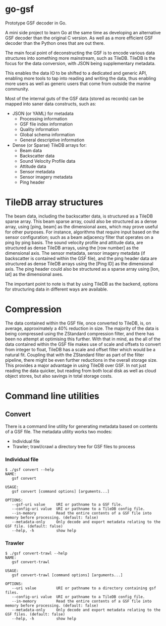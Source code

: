 # go-gsf
Prototype GSF decoder in Go.

A mini side project to learn Go at the same time as developing an alternative GSF decoder than the original C version.
As well as a more efficient GSF decoder than the Python ones that are out there.

The main focal point of deconstructing the GSF is to encode various data structures into something more mainstream, such as TileDB. TileDB is the focus for the data conversion, with JSON being supplementary metadata.

This enables the data IO to be shifted to a dedicated and generic API, enabling more tools to tap into reading and writing the data, thus enabling more users as well as generic users that come from outside the marine community.

Most of the internal guts of the GSF data (stored as records) can be mapped into saner data constructs, such as:

* JSON (or YAML) for metadata
  * Processing information
  * GSF file index information
  * Quality information
  * Global schema information
  * General descriptive information
* Dense (or Sparse) TileDB arrays for:
  * Beam data
  * Backscatter data
  * Sound Velocity Profile data
  * Attitude data
  * Sensor metadata
  * Sensor imagery metadata
  * Ping header

# TileDB array structures

The beam data, including the backscatter data, is structured as a TileDB sparse array.
This beam sparse array, could also be structured as a dense array, using [ping, beam] as the dimensional axes, which may prove useful for other purposes. For instance, algorithms that require input based on the sensor configuration; such as a beam adjacency filter that operates on a ping by ping basis.
The sound velocity profile and attitude data, are structured as dense TileDB arrays, using the [row number] as the dimensional axis.
The sensor metadata, sensor imagery metadata (if backscatter is contained within the GSF file), and the ping header data are structured as dense TileDB arrays using the [Ping ID] as the dimensional axis.
The ping header could also be structured as a sparse array using [lon, lat] as the dimensional axes.

The important point to note is that by using TileDB as the backend, options for structuring data in different ways are available.

# Compression

The data contained within the GSF file, once converted to TileDB, is, on average, approximately a 40% reduction in size.
The majority of the data is being compressed using the ZStandard compression filter, and there has been no attempt at optimising this further.
With that in mind, as the all of the data contained within the GSF file makes use of scale and offsets to convert from integer to float, TileDB has a scale and offset filter which would be a natural fit. Coupling that with the ZStandard filter as part of the filter pipeline, there might be even further reductions in the overall storage size.
This provides a major advantage in using TileDB over GSF. In not just reading the data quicker, but reading from both local disk as well as cloud object stores, but also savings in total storage costs.

# Command line utilities

## Convert

There is a command line utility for generating metadata based on contents of a GSF file. The metadata utility works two modes:

* Individual file
* Trawler; trawl/crawl a directory tree for GSF files to process


### Individual file

```Shell
$ ./gsf convert --help
NAME:
   gsf convert

USAGE:
   gsf convert [command options] [arguments...]

OPTIONS:
   --gsf-uri value     URI or pathname to a GSF file.
   --config-uri value  URI or pathname to a TileDB config file.
   --in-memory         Read the entire contents of a GSF file into memory before processing. (default: false)
   --metadata-only     Only decode and export metadata relating to the GSF file. (default: false)
   --help, -h          show help
```

### Trawler

```Shell
$ ./gsf convert-trawl --help
NAME:
   gsf convert-trawl

USAGE:
   gsf convert-trawl [command options] [arguments...]

OPTIONS:
   --uri value         URI or pathname to a directory containing gsf files.
   --config-uri value  URI or pathname to a TileDB config file.
   --in-memory         Read the entire contents of a GSF file into memory before processing. (default: false)
   --metadata-only     Only decode and export metadata relating to the GSF files. (default: false)
   --help, -h          show help
```
